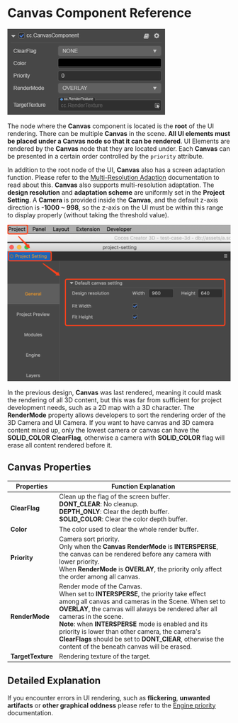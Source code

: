 # Canvas Component Reference

![](canvas/canvas.png)

The node where the **Canvas** component is located is the **root** of the UI rendering. There can be multiple __Canvas__ in the scene. **All UI elements must be placed under a __Canvas__ node so that it can be rendered**. UI Elements are rendered by the **Canvas** node that they are located under. Each **Canvas** can be presented in a certain order controlled by the `priority` attribute.

In addition to the root node of the UI, **Canvas** also has a screen adaptation function. Please refer to the [Multi-Resolution Adaption](../engine/multi-resolution.md) documentation to read about this. **Canvas** also supports multi-resolution adaptation. The __design resolution__ and __adaptation scheme__ are uniformly set in the __Project Setting__. A **Camera** is provided inside the __Canvas__, and the default z-axis direction is __-1000 ~ 998__, so the z-axis on the UI must be within this range to display properly (without taking the threshold value).

![](canvas/design-resolution.png)

In the previous design, __Canvas__ was last rendered, meaning it could mask the rendering of all 3D content, but this was far from sufficient for project development needs, such as a 2D map with a 3D character. The **RenderMode** property allows developers to sort the rendering order of the 3D Camera and UI Camera. If you want to have canvas and 3D camera content mixed up, only the lowest camera or canvas can have the **SOLID_COLOR** **ClearFlag**, otherwise a camera with **SOLID_COLOR** flag will erase all content rendered before it.

## Canvas Properties

| Properties    | Function Explanation  |
| ------------- | ----------- |
| __ClearFlag__     | Clean up the flag of the screen buffer.<br>__DONT_CLEAR__: No cleanup.<br>__DEPTH_ONLY__: Clear the depth buffer.<br>__SOLID_COLOR__: Clear the color depth buffer. |
| __Color__     | The color used to clear the whole render buffer. |
| __Priority__       | Camera sort priority.<br>Only when the **Canvas** **RenderMode** is **INTERSPERSE**, the canvas can be rendered before any camera with lower priority.<br>When **RenderMode** is **OVERLAY**, the priority only affect the order among all canvas. |
| __RenderMode__    | Render mode of the Canvas.<br>When set to **INTERSPERSE**, the priority take effect among all canvas and cameras in the Scene. When set to **OVERLAY**, the canvas will always be rendered after all cameras in the scene.<br>**Note**: when **INTERSPERSE** mode is enabled and its priority is lower than other camera, the camera's **ClearFlags** should be set to **DONT_ClEAR**, otherwise the content of the beneath canvas will be erased. |
| __TargetTexture__ | Rendering texture of the target. |

## Detailed Explanation

If you encounter errors in UI rendering, such as **flickering**, **unwanted artifacts** or **other graphical oddness** please refer to the [Engine priority](../engine/priority.md) documentation.
